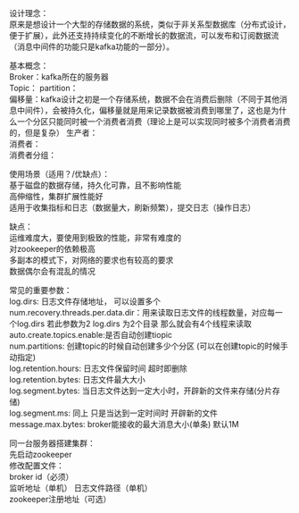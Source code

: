 设计理念：  
原来是想设计一个大型的存储数据的系统，类似于非关系型数据库（分布式设计，便于扩展），此外还支持持续变化的不断增长的数据流，可以发布和订阅数据流（消息中间件的功能只是kafka功能的一部分）。  

基本概念：  
Broker：kafka所在的服务器  
Topic：
partition：  
偏移量：kafka设计之初是一个存储系统，数据不会在消费后删除（不同于其他消息中间件），会被持久化，偏移量就是用来记录数据被消费到哪里了，这也是为什么一个分区只能同时被一个消费者消费（理论上是可以实现同时被多个消费者消费的，但是复杂）
生产者：  
消费者：  
消费者分组：  

使用场景（适用？/优缺点）：  
基于磁盘的数据存储，持久化可靠，且不影响性能  
高伸缩性，集群扩展性能好  
适用于收集指标和日志（数据量大，刷新频繁），提交日志（操作日志）  

缺点：  
运维难度大，要使用到极致的性能，非常有难度的  
对zookeeper的依赖极高  
多副本的模式下，对网络的要求也有较高的要求  
数据偶尔会有混乱的情况  

常见的重要参数：  
log.dirs: 日志文件存储地址， 可以设置多个  
num.recovery.threads.per.data.dir：用来读取日志文件的线程数量，对应每一个log.dirs 若此参数为2 log.dirs 为2个目录 那么就会有4个线程来读取  
auto.create.topics.enable:是否自动创建tiopic  
num.partitions: 创建topic的时候自动创建多少个分区 (可以在创建topic的时候手动指定)  
log.retention.hours: 日志文件保留时间 超时即删除  
log.retention.bytes: 日志文件最大大小  
log.segment.bytes: 当日志文件达到一定大小时，开辟新的文件来存储(分片存储)  
log.segment.ms: 同上 只是当达到一定时间时 开辟新的文件  
message.max.bytes: broker能接收的最大消息大小(单条) 默认1M  


同一台服务器搭建集群：  
先启动zookeeper  
修改配置文件：  
broker id（必须）  
监听地址（单机）
日志文件路径（单机）  
zookeeper注册地址（可选）  





